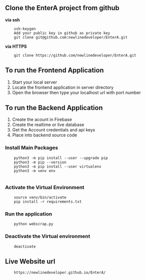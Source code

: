 ## Clone the EnterA project from github

**via ssh**

```
    ssh-keygen
    Add your public key in github as private key
    git clone git@github.com:newlinedeveloper/EnterA.git

```

**via HTTPS**

```
    git clone https://github.com/newlinedeveloper/EnterA.git

```


## To run the Frontend Application

1. Start your local server
2. Locate the frontend application in server directory
3. Open the browser then type your localhost url with port number

## To run the Backend Application

1. Create the acount in Firebase
2. Create the realtime or live database
3. Get the Account credentials and api keys
4. Place into backend source code


### Install Main Packages

```
    python3 -m pip install --user --upgrade pip
    python3 -m pip --version
    python3 -m pip install --user virtualenv
    python3 -m venv env
     
```

### Activate the Virtual Environment

```
    source venv/bin/activate
    pip install -r requirements.txt

```

### Run the application

```
    python webscrap.py

```

### Deactivate the Virtual environment

```
    deactivate

```


## Live Website url

```
    https://newlinedeveloper.github.io/EnterA/

```
